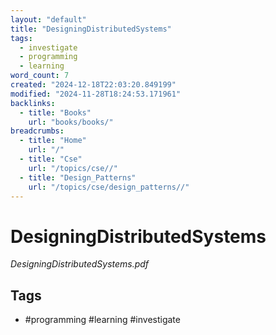 ```yaml
---
layout: "default"
title: "DesigningDistributedSystems"
tags:
  - investigate
  - programming
  - learning
word_count: 7
created: "2024-12-18T22:03:20.849199"
modified: "2024-11-28T18:24:53.171961"
backlinks:
  - title: "Books"
    url: "books/books/"
breadcrumbs:
  - title: "Home"
    url: "/"
  - title: "Cse"
    url: "/topics/cse//"
  - title: "Design_Patterns"
    url: "/topics/cse/design_patterns//"
---
```

# DesigningDistributedSystems


*DesigningDistributedSystems.pdf*

## Tags

- #programming #learning #investigate
